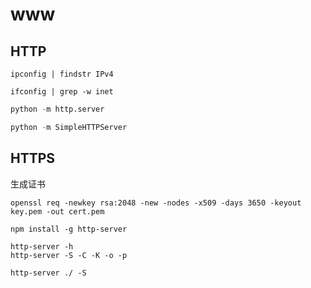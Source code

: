 # www



## HTTP

``` windows
ipconfig | findstr IPv4
```

``` linux
ifconfig | grep -w inet
```

``` python 3
python -m http.server
```

``` python 2
python -m SimpleHTTPServer
```



## HTTPS

生成证书
```
openssl req -newkey rsa:2048 -new -nodes -x509 -days 3650 -keyout key.pem -out cert.pem
```

```
npm install -g http-server
```

```
http-server -h
http-server -S -C -K -o -p
```

```
http-server ./ -S
```
